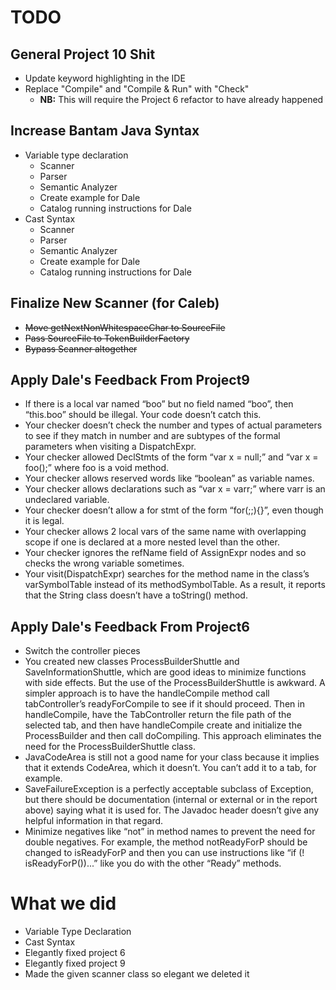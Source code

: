 # TODO

## General Project 10 Shit

* Update keyword highlighting in the IDE
* Replace "Compile" and "Compile & Run" with "Check"
    * **NB:** This will require the Project 6 refactor to have already happened

## Increase Bantam Java Syntax

* Variable type declaration
    * Scanner
    * Parser
    * Semantic Analyzer
    * Create example for Dale
    * Catalog running instructions for Dale
* Cast Syntax
    * Scanner
    * Parser
    * Semantic Analyzer
    * Create example for Dale
    * Catalog running instructions for Dale

## Finalize New Scanner (for Caleb)

* ~~Move getNextNonWhitespaceChar to SourceFile~~
* ~~Pass SourceFile to TokenBuilderFactory~~
* ~~Bypass Scanner altogether~~

## Apply Dale's Feedback From Project9

* If there is a local var named “boo” but no field named “boo”, then “this.boo” should be illegal. Your code doesn’t
  catch this.
* Your checker doesn’t check the number and types of actual parameters to see if they match in number and are subtypes
  of the formal parameters when visiting a DispatchExpr.
* Your checker allowed DeclStmts of the form “var x = null;” and “var x = foo();” where foo is a void method.
* Your checker allows reserved words like “boolean” as variable names.
* Your checker allows declarations such as “var x = varr;” where varr is an undeclared variable.
* Your checker doesn’t allow a for stmt of the form “for(;;){}”, even though it is legal.
* Your checker allows 2 local vars of the same name with overlapping scope if one is declared at a more nested level
  than the other.
* Your checker ignores the refName field of AssignExpr nodes and so checks the wrong variable sometimes.
* Your visit(DispatchExpr) searches for the method name in the class’s varSymbolTable instead of its methodSymbolTable.
  As a result, it reports that the String class doesn’t have a toString() method.

## Apply Dale's Feedback From Project6

* Switch the controller pieces
* You created new classes ProcessBuilderShuttle and SaveInformationShuttle, which are good ideas to minimize functions
  with side effects. But the use of the ProcessBuilderShuttle is awkward. A simpler approach is to have the
  handleCompile method call tabController’s readyForCompile to see if it should proceed. Then in handleCompile, have the
  TabController return the file path of the selected tab, and then have handleCompile create and initialize the
  ProcessBuilder and then call doCompiling. This approach eliminates the need for the ProcessBuilderShuttle class.
* JavaCodeArea is still not a good name for your class because it implies that it extends CodeArea, which it doesn’t.
  You can’t add it to a tab, for example.
* SaveFailureException is a perfectly acceptable subclass of Exception, but there should be documentation (internal or
  external or in the report above) saying what it is used for. The Javadoc header doesn’t give any helpful information
  in that regard.
* Minimize negatives like “not” in method names to prevent the need for double negatives. For example, the method
  notReadyForP should be changed to isReadyForP and then you can use instructions like “if (! isReadyForP())...” like
  you do with the other “Ready” methods.

# What we did

* Variable Type Declaration
* Cast Syntax
* Elegantly fixed project 6
* Elegantly fixed project 9
* Made the given scanner class so elegant we deleted it